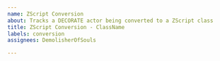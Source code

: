```yaml
---
name: ZScript Conversion
about: Tracks a DECORATE actor being converted to a ZScript class
title: ZScript Conversion - ClassName
labels: conversion
assignees: DemolisherOfSouls

---
```



